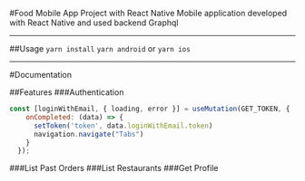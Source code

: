 #Food Mobile App Project with React Native
Mobile application developed with React Native and used backend Graphql
___
##Usage
`yarn install`
`yarn android` or `yarn ios`
___
#Documentation

##Features
###Authentication
```jsx
const [loginWithEmail, { loading, error }] = useMutation(GET_TOKEN, {
    onCompleted: (data) => {
      setToken('token', data.loginWithEmail.token)
      navigation.navigate("Tabs")
    }
  });
```

###List Past Orders
###List Restaurants
###Get Profile 

